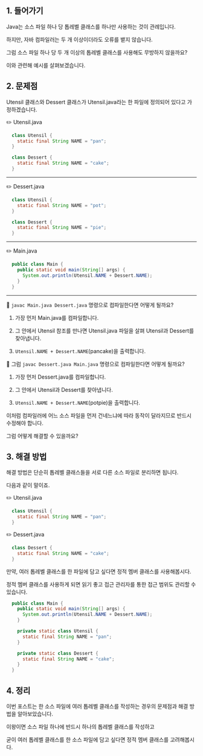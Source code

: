 ## 1. 들어가기

Java는 소스 파일 하나 당 톱레벨 클래스를 하나만 사용하는 것이 관례입니다.

하지만, 자바 컴파일러는 두 개 이상이더라도 오류를 뱉지 않습니다.

그럼 소스 파일 하나 당 두 개 이상의 톱레벨 클래스를 사용해도 무방하지 않을까요?

이와 관련해 예시를 살펴보겠습니다.

## 2. 문제점

Utensil 클래스와 Dessert 클래스가 Utensil.java라는 한 파일에 정의되어 있다고 가정하겠습니다.

✏️ Utensil.java

```java
  class Utensil {
    static final String NAME = "pan";
  }

  class Dessert {
    static final String NAME = "cake";
  }
```

---

✏️ Dessert.java

```java
  class Utensil {
    static final String NAME = "pot";
  }

  class Dessert {
    static final String NAME = "pie";
  }
```

---

✏️ Main.java

```java
  public class Main {
    public static void main(String[] args) {
      System.out.println(Utensil.NAME + Dessert.NAME);
    }
  }
```

---

🤔 ```javac Main.java Dessert.java``` 명령으로 컴파일한다면 어떻게 될까요?

1. 가장 먼저 Main.java를 컴파일합니다.

2. 그 안에서 Utensil 참조를 만나면 Utensil.java 파일을 살펴 Utensil과 Dessert를 찾아냅니다.

3. ```Utensil.NAME + Dessert.NAME```(pancake)을 출력합니다.

🤔 그럼 ```javac Dessert.java Main.java``` 명령으로 컴파일한다면 어떻게 될까요?

1. 가장 먼저 Dessert.java를 컴파일합니다.

2. 그 안에서 Utensil과 Dessert를 찾아냅니다.

3. ```Utensil.NAME + Dessert.NAME```(potpie)을 출력합니다.

이처럼 컴파일러에 어느 소스 파일을 먼저 건네느냐에 따라 동작이 달라지므로 반드시 수정해야 합니다.

그럼 어떻게 해결할 수 있을까요?

## 3. 해결 방법

해결 방법은 단순히 톱레벨 클래스들을 서로 다른 소스 파일로 분리하면 됩니다.

다음과 같이 말이죠.

✏️ Utensil.java

```java
  class Utensil {
    static final String NAME = "pan";
  }
```

✏️ Dessert.java

```java
  class Dessert {
    static final String NAME = "cake";
  }
```

만약, 여러 톱레벨 클래스를 한 파일에 담고 싶다면 정적 멤버 클래스를 사용해봅시다.

정적 멤버 클래스를 사용하게 되면 읽기 좋고 접근 관리자를 통한 접근 범위도 관리할 수 있습니다.

```java
  public class Main {
    public static void main(String[] args) {
      System.out.println(Utensil.NAME + Dessert.NAME);
    }

    private static class Utensil {
      static final String NAME = "pan";
    }

    private static class Dessert {
      static final String NAME = "cake";
    }
  }
```

## 4. 정리

이번 포스트는 한 소스 파일에 여러 톱레벨 클래스를 작성하는 경우의 문제점과 해결 방법을 알아보았습니다.

이왕이면 소스 파일 하나에 반드시 하나의 톱레벨 클래스를 작성하고

굳이 여러 톱레벨 클래스를 한 소스 파일에 담고 싶다면 정적 멤버 클래스를 고려해봅시다.